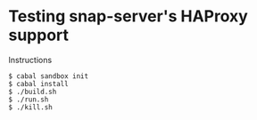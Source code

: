 # Testing snap-server's HAProxy support

Instructions

    $ cabal sandbox init
    $ cabal install
    $ ./build.sh
    $ ./run.sh
    $ ./kill.sh
